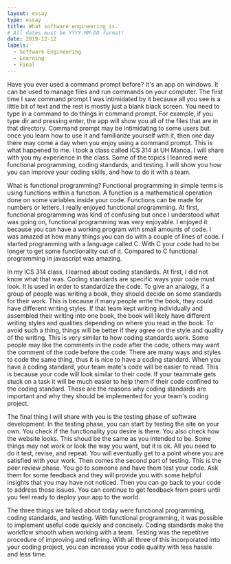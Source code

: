 ```yaml
---
layout: essay
type: essay
title: What software engineering is.  
# All dates must be YYYY-MM-DD format!
date: 2019-12-12
labels:
  - Software Engineering
  - Learning
  - Final 
---
```


Have you ever used a command prompt before? It's an app on windows. It can be used to manage files and run commands on your computer. The first time I saw command prompt I was intimidated by it because all you see is a little bit of text and the rest is mostly just a blank black screen. You need to type in a command to do things in command prompt. For example, if you type dir and pressing enter, the app will show you all of the files that are in that directory. Command prompt may be intimidating to some users but once you learn how to use it and familiarize yourself with it, then one day there may come a day when you enjoy using a command prompt. This is what happened to me. I took a class called ICS 314 at UH Manoa. I will share with you my experience in the class. Some of the topics I leanred were functional programming, coding standards, and testing. I will show you how you can improve your coding skills, and how to do it with a team. 

What is functional programming? Functional programming in simple terms is using functions within a function. A function is a mathematical operation done on some variables inside your code. Functions can be made for numbers or letters. I really enjoyed functional programming. At first, functional programming was kind of confusing but once I understood what was going on, functional programming was very enjoyable. I enjoyed it because you can have a working program with small amounts of code. I was amazed at how many things you can do with a couple of lines of code. I started programming with a language called C. With C your code had to be longer to get some functionality out of it. Compared to C functional programming in javascript was amazing. 

In my ICS 314 class, I learned about coding standards. At first, I did not know what that was. Coding standards are specific ways your code must look. It is used in order to standardize the code. To give an analogy, if a group of people was writing a book, they should decide on some standards for their work. This is because if many people write the book, they could have different writing styles. If that team kept writing individually and assembled their writing into one book, the book will likely have different writing styles and qualities depending on where you read in the book. To avoid such a thing, things will be better if they agree on the style and quality of the writing. This is very similar to how coding standards work. Some people may like the comments in the code after the code, others may want the comment of the code before the code. There are many ways and styles to code the same thing, thus it is nice to have a coding standard. When you have a coding standard, your team mate's code will be easier to read. This is because your code will look similar to their code. If your teammate gets stuck on a task it will be much easier to help them if their code confined to the coding standard. These are the reasons why coding standards are important and why they should be implemented for your team's coding project. 

The final thing I will share with you is the testing phase of software development. In the testing phase, you can start by testing the site on your own. You check if the functionality you desire is there. You also check how the website looks. This shoud be the same as you intended to be. Some things may not work or look the way you want, but it is ok. All you need to do it test, revise, and repeat. You will eventually get to a point where you are satisfied with your work. Then comes the second part of testing. This is the peer review phase. You go to someone and have them test your code. Ask them for some feedback and they will provide you with some helpful insights that you may have not noticed. Then you can go back to your code to address those issues. You can continue to get feedback from peers until you feel ready to deploy your app to the world. 

The three things we talked about today were functional programming, coding standards, and testing. With functional programming, it was possible to implement useful code quickly and concisely. Coding standards make the workflow smooth when working with a team. Testing was the repetitive procedure of improving and refining. With all three of this incorporated into your coding project, you can increase your code quality with less hassle and less time. 

